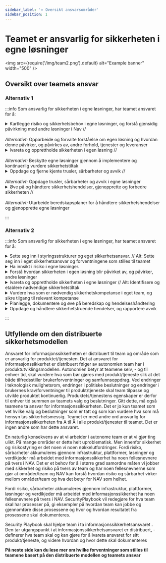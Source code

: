 ```yaml
---
sidebar_label: '⭐ Oversikt ansvarsområder'
sidebar_position: 1
---
```


# Teamet er ansvarlig for sikkerheten i egne løsninger

<img
  src={require('/img/team2.png').default}
  alt="Example banner"
  width="500"
/>

## Oversikt over teamets ansvar

<!--- 
:::info Som ansvarlig for sikkerheten i egne løsninger, har teamet ansvaret for å:

I Nav har teamene ansvaret for å ivareta sikkerheten i løsningene de forvalter. Dette ansvaret har de fått siden de kjenner egen løsning best, og er best skikket til å vurdere risiko og sikkerhet i egen tjeneste. Teamet har ansvar for: 

Teamet er ansvarlig for å utvikle og forvalte egne produkter og tjenester slik at NAVs overordnede mål og akseptkriterier for risiko og etterlevelse kan oppfylles. Sikkerheten i produktene er en viktig og vesentlig del av en større helhet der risikohåndtering og sikkerhetsnivå evalueres på tvers av verdikjeder og ansvarsområder


Som ansvarlig for sikkerheten i egne løsninger, har teamet ansvaret for å:

- **Sette seg inn og etterleve relevante sikkerhetsmål og eget sikkerhetsansvar**
- Ha innsikt i risiko i egne løsninger.
- Forstå hvordan sikkerheten i egne løsning blir påvirket av, og påvirker, andre team og deres løsninger 
- Identifisere og etablere nødvendige sikkerhetstiltak
- Vurdere hva som er nødvendig sikkerhetskompetanse i eget team, og sikre tilgang til relevant kompetanse.
- Oppdage og håndtere sikkerhetstruende hendelser, og rapportere avvik.
- Planlegge, dokumentere og øve på beredskap og hendelseshåndtering.

[**Trykk her**](sikkerhetsansvar/forventninger.md) for å lese hvordan disse punktene er brutt ned i _forventninger_ til teamets sikkerhetspraksis.

:::

--->

### Alternativ 1

:::info Som ansvarlig for sikkerheten i egne løsninger, har teamet ansvaret for å:


<details>
  <summary>
	Kartlegge risiko og sikkerhetsbehov i egne løsninger, og forstå gjensidig påvirkning med andre løsninger i Nav // <br></br>  
	<i>Alternativt:</i> Opparbeide og forvalte forståelse om egen løsning og hvordan denne påvirker, og påvirkes av, andre forhold, tjenester og leveranser
  </summary>
  <div>
	Teamet er ansvarlige for å løpende ha innsikt i risikobildet i egen løsning, og håndteringen av risiko som avdekkes. Teamet er også ansvarlig for å kartlegge hvilket sikkerhetsbehov man har i egen løsning, og hvilke tiltak som bør iverksettes. Til sist har teamet et ansvar for å forstå hvordan egne valg kan påvirke sikkerheten i andre løsninger. Teamet har også et ansvar for å forstå risiko man påtar seg ved å ta i bruk andre tjenester.
 
	<br></br>
	<br></br>
	- Trykk her for å se hvordan dette ansvaret er brutt ned i forventninger. 
	<br></br>
	- Trykk her for veiledning i utførelsen av risikovurderinger. 
  </div>
</details>

<details>
  <summary>
	Ivareta og opprettholde sikkerheten i egen løsning // <br></br> 
	<i>Alternativt:</i> Beskytte egne løsninger gjennom å implementere og kontinuerlig vurdere sikkerhetstiltak
  </summary>
  <div>
	Basert på kartleggingen er teamet ansvarlige for å identifisere og implementere nødvendige sikkerhetstiltak. Dette gjelder både rutiner i teamet, men også tekniske sikkerhetstiltak i løsningene.  
	<br></br>
	<br></br>
	Trykk her for å lese hvilke forventninger som stilles til teamet knyttet til å forstå risiko rundt egen løsning. 
	<br></br>
	Trykk her for å lese mer om beste praksis innen teknisk sikring av løsningene.
  </div>
</details>

<details>
  <summary>
	Oppdage og fjerne kjente trusler, sårbarheter og avvik // <br></br> 
	<i>Alternativt:</i> Oppdage trusler, sårbarheter og avvik i egne løsninger
  </summary>
  <div>
	Teamet er ansvarlig for å avdekke potensielle sårbarheter i egne løsninger. Teamer er også ansvarlig for å oppdage og håndere sikkerhetstruende hendelser og rapportere på avvik
	<br></br>
	<br></br>
	Trykk her for å lese mer om forventningene som stilles til teamet på området.
  </div>
</details>

<details>
  <summary>
	Øve på og håndtere sikkerhetshendelser, gjenopprette og forbedre sikkerheten // <br></br> 
	<i>Alternativt:</i> Utarbeide beredskapsplaner for å håndtere sikkerhetshendelser og gjenopprette egne løsninger
  </summary>
  <div>
	Teamet er ansvarlig for å vurdere potensielle scenarioer og sikkerhetstruende hendelser som kan oppstå, og dokumentere hvordan disse skal håndteres gjennom beredskapsplaner. Det er også teamets ansvar å øve på beredskapsplanene.
 
	<br></br>
	<br></br>
	Trykk her for å lese mer om hvilke forventninger som stilles til teamet innen beredskap.<br></br>
	Trykk her for å lese en praktisk veiledning til beredskapsplaner
  </div>
</details>


:::


### Alternativ 2

:::info Som ansvarlig for sikkerheten i egne løsninger, har teamet ansvaret for å:


<details>
  <summary>
	Sette seg inn i styringsstrukturer og eget sikkerhetsansvar. // Alt: Sette seg inn i eget sikkerhetsansvar og forventningene som stilles til teamet
  </summary>
  <div>
	Teamet har et ansvar for å forstå eget sikkerhetsansvar, og gjeldende styringsstrukturer // Alt: hvilke forventninger som stilles til teamet.
	<br></br>
	<br></br>
 	- Trykk her for å lese mer om styringsstrukturene i Nav. 
	<br></br>
	- Trykk her for å lese mer om forventningene som stilles til teamet. 
  </div>
</details>


<details>
  <summary>
	Ha innsikt i risiko i egne løsninger.
  </summary>
  <div>
	Teamet skal løpende sørge for å ha innsikt i risiko i løsningene de selv forvalter. Dette innebærer å gjennomføre risikovurderinger i henhold til forventninger som stilles til teamet innen risikostyring, og minimum èn gang i tertialet. 
	<br></br>
	<br></br>
	- Trykk her for å lese mer om forventningene som stilles til teamet innen risikostyring. 
	<br></br>
	- Trykk her for veiledning i utførelsen av risikovurderinger. 
  </div>
</details>

<details>
  <summary>
	Forstå hvordan sikkerheten i egen løsning blir påvirket av, og påvirker, andre løsninger 
  </summary>
  <div>
	Teamet har et ansvar for å forstå hvordan egne valg kan påvirke sikkerheten i andre løsninger. Teamet har også et ansvar for å forstå risiko man påtar seg ved å ta i bruk andre tjenester. 
	<br></br>
	<br></br>
	Trykk her for å lese hvilke forventninger som stilles til teamet knyttet til å forstå risiko rundt egen løsning. 
  </div>
</details>

<details>
  <summary>
	Ivareta og opprettholde sikkerheten i egne løsninger // Alt: Identifisere og etablere nødvendige sikkerhetstiltak 
  </summary>
  <div>
	Basert på bl.a. risikovurderinger er teamet ansvarlige for å vurdere hvilke sikkerhetstiltak som skal implementeres. Dette gjelder både rutiner i teamet, men også tekniske sikkerhetstiltak. 
	<br></br>
	<br></br>
	Trykk her for å lese mer om forventningene som stilles til teamet på området.
	Trykk her for å lese mer om beste praksis innen teknisk sikring av løsningen. 
  </div>
</details>

<details>
  <summary>
	Vurdere hva som er nødvendig sikkerhetskompetanse i eget team, og sikre tilgang til relevant kompetanse 
  </summary>
  <div>
	Teamet er ansvarlige for å vurdere hva som trengs av sikkerhetskompetanse for en sikker forvaltning av egne løsninger. Dette kan være krevende å vite, så det er derfor viktig å involvere relevante fagmiljøer dersom man er usikker. 
	<br></br>
	<br></br>
	Trykk her for å lese mer om hvilke forventninger som stilles til teamet innen sikkerhetskompetanse. 
	Trykk her for å se en kontaktliste innen sikkerhet.
  </div>
</details>

<details>
  <summary>
	Planlegge, dokumentere og øve på beredskap og hendelseshåndtering 
  </summary>
  <div>
	Teamet er ansvarlig for å vurdere potensielle scenarioer og sikkerhetstruende hendelser som kan oppstå, og dokumentere hvordan disse skal håndteres. Det er også teamets ansvar å øve på beredskapsplaner.
	<br></br>
	<br></br>
	Trykk her for å lese mer om hvilke forventninger som stilles til teamet innen beredskap. 
	Trykk her for å lese en praktisk veiledning til beredskapsplaner.	
  </div>
</details>

<details>
  <summary>
	Oppdage og håndtere sikkerhetstruende hendelser, og rapportere avvik 
  </summary>
  <div>
	Det er teamets ansvar å oppdage avvik og sikkerhetstruende hendelser i egne løsninger. Alle avvik skal rapporteres i avvikssystemet Asys, mens pågående sikkerhetshendelser skal meldes til ISOC.
	
	Trykk her for å lese mer om forventninger til hendelseshåndtering. 
	Trykk her for å lese praktiske veiledninger til å håndtere hendelser. 
  </div>
</details>




:::






## Utfyllende om den distribuerte sikkerhetsmodellen

Ansvaret for informasjonssikkerheten er distribuert til team og område som er ansvarlig for produktet/tjenesten. Det at ansvaret for informasjonssikkerhet er distribuert følger av autonomien team har i produktutviklingsmodellen. Autonomien betyr at teamene selv, - og til enhver tid, skal vurdere hva som bør gjøres med produkt/tjeneste slik at det både tilfredsstiller brukerforventninger og samfunnsoppdrag.  Ved endringer i teknologisk mulighetsrom, endringer i politiske beslutninger og endringer i brukernes krav/forventninger til produkt/tjeneste skal team tilpasse og utvikle produktet kontinuerlig. Produktets/tjenestens egenskaper er derfor til enhver tid summen av teamets valg og beslutninger. Gitt dette, må også teamene ta ansvar for informasjonssikkerheten.  Det er jo kun teamet som vet hvilke valg og beslutninger som er tatt og som kan vurdere hva som må hensyn tas sikkerhetsmessig. Teamet er med andre ord ansvarlig for informasjonssikkerheten fra A til Å i alle produkt/tjenester til teamet. Det er ingen andre som har dette ansvaret. 

En naturlig konsekvens av at vi arbeider i autonome team er at vi gjør ting ulikt. På mange områder er dette helt uproblematisk. Men innenfor sikkerhet og risikostyring er det noen vi noen nøkkelutfordringer. Fordi risiko, sårbarheter akkumuleres gjennom infrastruktur, plattformer, løsninger og verdikjeder må arbeidet med informasjonssikkerhet ha noen fellesnevnere på tvers i NAV.  Det er et behov for å i større grad samordne måten vi jobber med sikkerhet og risiko på tvers av team og har noen fellesnevnerne som gjør at områder/team og NAV kan forstå hvordan risiko og sårbarhet virker mellom områder/team og hva det betyr for NAV som helhet.

Fordi risiko, sårbarheter akkumuleres gjennom infrastruktur, plattformer, løsninger og verdikjeder må arbeidet med informasjonssikkerhet ha noen fellesnevnere på tvers i NAV.  SecurityPlaybook vil redegjøre for hva team skal har prosesser på,  gi eksempler på hvordan team kan jobbe og gjennomføre disse prosessene og hvor og hvordan resultatet fra prosessene skal dokumenteres.

Security Playbook skal hjelpe team i ta informasjonssikkerhetsansvaret . Den tar utgangspunkt i at informasjonssikkerhetsansvaret er distribuert, - definerer hva team skal og kan gjøre for å ivareta ansvaret for sitt produkt/tjeneste, og videre hvordan og hvor dette skal dokumenteres

**På neste side kan du lese mer om hvilke forventninger som stilles til teamene basert på den distribuerte modellen og teamets ansvar**


